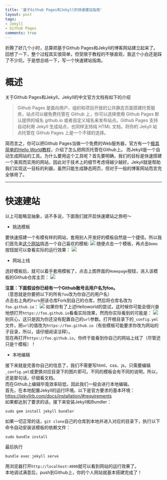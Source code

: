 ```yaml
---
title: '基于Github Pages和Jekyll的快速建站指南'
layout: post
tags:
- Jekyll
- Github Pages
comments: true
---
```


折腾了好几个小时，总算把基于Github Pages和Jekyll的博客网站建立起来了。回想了一下，整个过程其实很简单，但受限于教程的不够直观，我这个小白还是踩了不少坑，于是想总结一下，写一个快速建站指南。

# 概述
关于Github Pages和Jekyll，Jekyll的中文官方文档有如下的介绍

> Github Pages 是面向用户、组织和项目开放的公共静态页面搭建托管服 务，站点可以被免费托管在 Github 上，你可以选择使用 Github Pages 默 认提供的域名 github.io 或者自定义域名来发布站点。Github Pages 支持 自动利用 Jekyll 生成站点，也同样支持纯 HTML 文档，将你的 Jekyll 站 点托管在 Github Pages 上是一个不错的选择。

简而言之，你可以把Github Pages当做一个免费的Web服务器，官方有一个[极其简单的Hello World教程](https://pages.github.com/)，介绍了怎么把网页托管在Github上。
而Jekyll是一个自动生成网站的工具。为什么要用这个工具呢？首先要明确，我们的目标是快速搭建一个美观而实用的网站，因此对于技术上的细节考虑得越少越好。Jekyll就是帮助我们实现这一目标的利器，虽然只能生成静态网页，但对于一般的博客网站而言完全够用了。

---

# 快速建站
以上可能略显抽象，话不多说，下面我们就开启快速建站之旅吧～

- 挑选模板

要快速搭建一个有模有样的网站，套用别人开发好的模板自然是一个捷径。所以我们首先来[这个网站](http://themes.jekyllrc.org/)挑选一个自己喜欢的模板:
![](https://controny.github.io/assets/images/posts/Screenshot1.png)
随便点击一个模板，再点击`Demo`按钮就可以查看实际的运行效果：
![](https://controny.github.io/assets/images/posts/Screenshot2.png)

- 网站上线

选好模板后，就可以着手套用模板了，点击上图界面的`Homepage`按钮，进入该模板的Github仓库主页：
![](https://controny.github.io/assets/images/posts/201711241951.png)

**注意：下面假设你已经有一个Github账号且用户名为foo。**  
（意思就是你要把以下的所有`foo`改为你自己的用户名）  
点击右上角的`Fork`把该仓库Fork到自己的仓库，然后将仓库名改为`foo.github.io`：
![](https://controny.github.io/assets/images/posts/201711241955.png)
如果你有了上述Helloworld的尝试，这时候你可能会很兴奋地想打开`https://foo.github.io`看看实际效果，然而你实际看到的可能是：
![](https://controny.github.io/assets/images/posts/201711242001.png)
别灰心，这只是因为你还没有配置自己的`url`参数。打开根目录下的`_config.yml`文件，把`url`的值改为`https://foo.github.io`（有些模板可能要求你改为网站的子目录，所以，请仔细阅读注释）。  
现在再打开`https://foo.github.io`，你终于能看到你自己的网站上线了（尽管还只是个模板）！

- 本地编辑

接下来就是完善你自己的信息了，我们不需要写html、css、js，只需要编辑`_config.yml`或更换对应目录下的图片即可。不同的模板会有不同的说明，所以，还是那句话，仔细看文档。  
而在Github上编辑毕竟效率较低，因此我们一般会进行本地编辑。  
首先，在本地配置Jekyll的运行环境。以下是官方要求的基本环境：  
<https://jekyllrb.com/docs/installation/#requirements>  
如果都达到了要求的话，接下来安装Jekyll和Bundler：
```
sudo gem install jekyll bundler
```
如果一切正常的话，`git clone`自己的仓库到本地并进入对应的目录下，执行以下命令自动安装该模板的依赖文件：
```
sudo bundle install
```
最后执行
```
bundle exec jekyll serve
```
用浏览器打开`http://localhost:4000`就可以看到网站的运行效果了。  
本地调试满意后，push到Github上，你的个人网站就基本搭建完成了！
